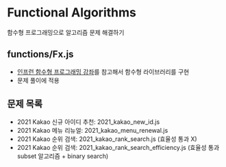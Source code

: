 # Functional Algorithms

함수형 프로그래밍으로 알고리즘 문제 해결하기

## functions/Fx.js

- [인프런 함수형 프로그래밍 강좌](https://www.inflearn.com/course/functional-es6#)를 참고해서 함수형 라이브러리를 구현
- 문제 풀이에 적용

## 문제 목록

- 2021 Kakao 신규 아이디 추천: 2021_kakao_new_id.js
- 2021 Kakao 메뉴 리뉴얼: 2021_kakao_menu_renewal.js
- 2021 Kakao 순위 검색: 2021_kakao_rank_search.js (효율성 통과 X)
- 2021 Kakao 순위 검색: 2021_kakao_rank_search_efficiency.js (효율성 통과 subset 알고리즘 + binary search)
